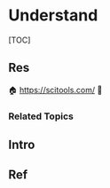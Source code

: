 # Understand

[TOC]



## Res
🏠 https://scitools.com/
🚧 


### Related Topics



## Intro



## Ref
